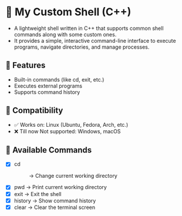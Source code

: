 # 🐚 My Custom Shell (C++)

- A lightweight shell written in C++ that supports common shell commands along with some custom ones.
- It provides a simple, interactive command-line interface to execute programs, navigate directories, and manage processes.

## 🚀 Features

- Built-in commands (like cd, exit, etc.)
- Executes external programs
- Supports command history

## 🐧 Compatibility
- ✅ Works on: Linux (Ubuntu, Fedora, Arch, etc.)
- ❌ Till now Not supported: Windows, macOS 

## 📖 Available Commands
- [x] cd <dir> → Change current working directory
- [x] pwd → Print current working directory
- [x] exit → Exit the shell
- [x] history → Show command history
- [x] clear → Clear the terminal screen